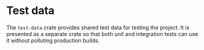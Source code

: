 # Test data

The `test-data` crate provides shared test data for testing the project. It is
presented as a separate crate so that both unit and integration tests can use
it without polluting production builds.


